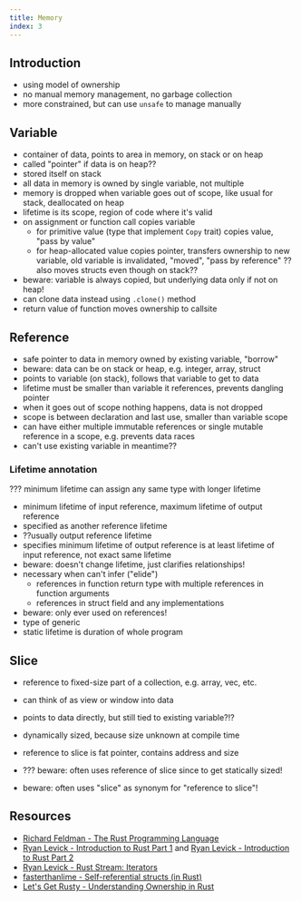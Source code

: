 ```yaml
---
title: Memory
index: 3
---
```


## Introduction

- using model of ownership
- no manual memory management, no garbage collection
- more constrained, but can use `unsafe` to manage manually



## Variable

- container of data, points to area in memory, on stack or on heap
- called "pointer" if data is on heap??
- stored itself on stack
- all data in memory is owned by single variable, not multiple
- memory is dropped when variable goes out of scope, like usual for stack, deallocated on heap
- lifetime is its scope, region of code where it's valid
- on assignment or function call copies variable
  - for primitive value (type that implement `Copy` trait) copies value, "pass by value"
  - for heap-allocated value copies pointer, transfers ownership to new variable, old variable is invalidated, "moved", "pass by reference"
  ?? also moves structs even though on stack??
- beware: variable is always copied, but underlying data only if not on heap!
- can clone data instead using `.clone()` method
- return value of function moves ownership to callsite



## Reference

- safe pointer to data in memory owned by existing variable, "borrow"
- beware: data can be on stack or heap, e.g. integer, array, struct
- points to variable (on stack), follows that variable to get to data
- lifetime must be smaller than variable it references, prevents dangling pointer
- when it goes out of scope nothing happens, data is not dropped
- scope is between declaration and last use, smaller than variable scope
- can have either multiple immutable references or single mutable reference in a scope, e.g. prevents data races
- can't use existing variable in meantime??

### Lifetime annotation

???
minimum lifetime
can assign any same type with longer lifetime
- minimum lifetime of input reference, maximum lifetime of output reference
- specified as another reference lifetime
- ??usually output reference lifetime 
- specifies minimum lifetime of output reference is at least lifetime of input reference, not exact same lifetime
- beware: doesn't change lifetime, just clarifies relationships!
- necessary when can't infer ("elide")
  - references in function return type with multiple references in function arguments
  - references in struct field and any implementations
- beware: only ever used on references!
- type of generic
- static lifetime is duration of whole program



## Slice

- reference to fixed-size part of a collection, e.g. array, vec, etc.
- can think of as view or window into data
- points to data directly, but still tied to existing variable?!?

- dynamically sized, because size unknown at compile time

- reference to slice is fat pointer, contains address and size
- ??? beware: often uses reference of slice since to get statically sized!

- beware: often uses "slice" as synonym for "reference to slice"!



## Resources

- [Richard Feldman - The Rust Programming Language](https://frontendmasters.com/courses/rust/)
- [Ryan Levick - Introduction to Rust Part 1](https://youtube.com/watch?v=WnWGO-tLtLA) and [Ryan Levick - Introduction to Rust Part 2](https://youtube.com/watch?v=lLWchWTUFOQ)
- [Ryan Levick - Rust Stream: Iterators](https://youtube.com/watch?v=7I11degAElQ)
- [fasterthanlime - Self-referential structs (in Rust)](https://youtube.com/watch?v=xNrglKGi-7o)
- [Let's Get Rusty - Understanding Ownership in Rust](https://youtube.com/watch?v=VFIOSWy93H0&list=PLai5B987bZ9CoVR-QEIN9foz4QCJ0H2Y8&index=4)
